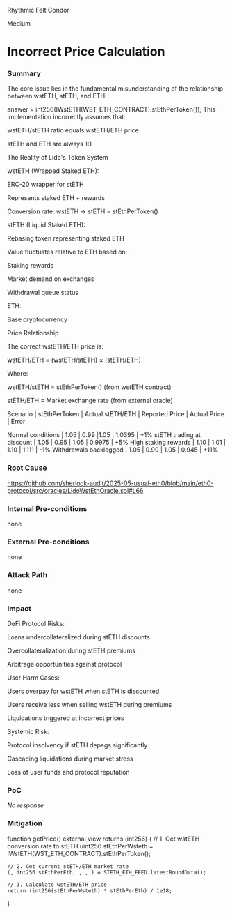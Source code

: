 Rhythmic Felt Condor

Medium

# Incorrect Price Calculation

### Summary


The core issue lies in the fundamental misunderstanding of the relationship between wstETH, stETH, and ETH:


answer = int256(IWstETH(WST_ETH_CONTRACT).stEthPerToken());
This implementation incorrectly assumes that:

wstETH/stETH ratio equals wstETH/ETH price

stETH and ETH are always 1:1



The Reality of Lido's Token System

wstETH (Wrapped Staked ETH):

ERC-20 wrapper for stETH

Represents staked ETH + rewards

Conversion rate: wstETH → stETH = stEthPerToken()



stETH (Liquid Staked ETH):

Rebasing token representing staked ETH



Value fluctuates relative to ETH based on:

Staking rewards

Market demand on exchanges

Withdrawal queue status



ETH:

Base cryptocurrency

Price Relationship


The correct wstETH/ETH price is:

wstETH/ETH = (wstETH/stETH) × (stETH/ETH)

Where:

wstETH/stETH = stEthPerToken() (from wstETH contract)

stETH/ETH = Market exchange rate (from external oracle)



Scenario |    stEthPerToken   | Actual stETH/ETH  | Reported Price   | Actual Price   | Error

Normal conditions  |    1.05 |    0.99                       |1.05                  |   1.0395           | +1%
stETH trading at discount | 1.05  | 0.95                  | 1.05                 | 0.9975             | +5%
High staking rewards        | 1.10 | 1.01                   | 1.10                 | 1.111               | -1%
Withdrawals backlogged | 1.05  | 0.90                   | 1.05                 | 0.945               | +11%






### Root Cause

https://github.com/sherlock-audit/2025-05-usual-eth0/blob/main/eth0-protocol/src/oracles/LidoWstEthOracle.sol#L66

### Internal Pre-conditions

none

### External Pre-conditions

none

### Attack Path

none

### Impact

DeFi Protocol Risks:

Loans undercollateralized during stETH discounts

Overcollateralization during stETH premiums

Arbitrage opportunities against protocol



User Harm Cases:

Users overpay for wstETH when stETH is discounted

Users receive less when selling wstETH during premiums

Liquidations triggered at incorrect prices




Systemic Risk:

Protocol insolvency if stETH depegs significantly

Cascading liquidations during market stress

Loss of user funds and protocol reputation

### PoC

_No response_

### Mitigation

function getPrice() external view returns (int256) {
    // 1. Get wstETH conversion rate to stETH
    uint256 stEthPerWsteth = IWstETH(WST_ETH_CONTRACT).stEthPerToken();
    
    // 2. Get current stETH/ETH market rate
    (, int256 stEthPerEth, , , ) = STETH_ETH_FEED.latestRoundData();
    
    // 3. Calculate wstETH/ETH price
    return (int256(stEthPerWsteth) * stEthPerEth) / 1e18;
}
